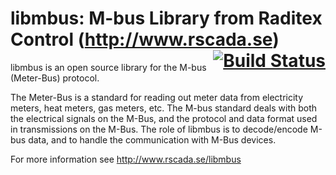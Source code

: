 # libmbus: M-bus Library from Raditex Control (http://www.rscada.se) <span style="float:right;"><a href="https://travis-ci.org/rscada/libmbus" style="border-bottom:none">![Build Status](https://travis-ci.org/rscada/libmbus.svg?branch=master)</a></span>

libmbus is an open source library for the M-bus (Meter-Bus) protocol.

The Meter-Bus is a standard for reading out meter data from electricity meters,
heat meters, gas meters, etc. The M-bus standard deals with both the electrical
signals on the M-Bus, and the protocol and data format used in transmissions on
the M-Bus. The role of libmbus is to decode/encode M-bus data, and to handle
the communication with M-Bus devices.

For more information see http://www.rscada.se/libmbus
